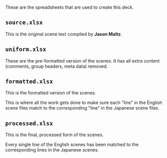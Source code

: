 These are the spreadsheets that are used to create this deck.

`source.xlsx`
---
This is the original scene text compiled by **Jason Maltz**.

`uniform.xlsx`
---
These are the pre-formatted version of the scenes.
It has all extra content (comments, group headers, meta data) removed.

`formatted.xlsx`
---
This is the formatted version of the scenes.

This is where all the work gets done to make sure each "line" in the English scene files match to the corresponding "line" in the Japanese scene files.

`processed.xlsx`
---
This is the final, processed form of the scenes.

Every single line of the English scenes has been matched to the corresponding lines in the Japanese scenes.